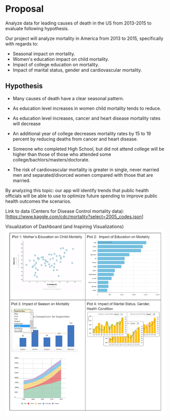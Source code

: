 # Proposal
Analyze data for leading causes of death in the US from 2013-2015 to evaluate following hypothesis.


Our project will analyze mortality in America from 2013 to 2015, specifically with regards to: 
* Seasonal impact on mortality.
* Women's education impact on child mortality.
* Impact of college education on mortality.
* Impact of marital status, gender and cardiovascular mortality.

## Hypothesis
* Many causes of death have a clear seasonal pattern.
* As education level increases in women child mortality tends to reduce.

* As education level increases, cancer and heart disease mortality rates will decrease
* An additional year of college decreases mortality rates by 15 to 19 percent by reducing deaths from cancer and heart disease.
* Someone who completed High School, but did not attend college will be higher than those of those who attended some college/bachlors/masters/doctorate. 

* The risk of cardiovascular mortality is greater in single, never married men and separated/divorced women compared with those that are married.

By analyzing this topic: our app will identify trends that public health officials will be able to use to optimize future spending to improve public health outcomes the scenarios. 

Link to data (Centers for Disease Control mortality data): [https://www.kaggle.com/cdc/mortality?select=2005_codes.json]

Visualization of Dashboard (and Inspiring Visualizations)
![](Images/Dashboard_Diagram.PNG)
